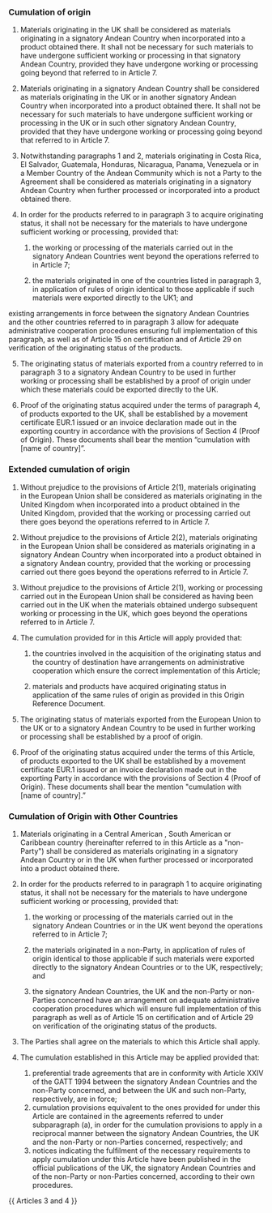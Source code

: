 ### Cumulation of origin

1. Materials originating in the UK shall be considered as materials originating in a signatory Andean Country when incorporated into a product obtained there. It shall not be necessary for such materials to have undergone sufficient working or processing in that signatory Andean Country, provided they have undergone working or processing going beyond that referred to in Article 7.


2. Materials originating in a signatory Andean Country shall be considered as materials originating in the UK or in another signatory Andean Country when incorporated into a product obtained there. It shall not be necessary for such materials to have undergone sufficient working or processing in the UK or in such other signatory Andean Country, provided that they have undergone working or processing going beyond that referred to in Article 7.

3. Notwithstanding paragraphs 1 and 2, materials originating in Costa Rica, El Salvador, Guatemala, Honduras, Nicaragua, Panama, Venezuela or in a Member Country of the Andean Community which is not a Party to the Agreement shall be considered as materials originating in a signatory Andean Country when further processed or incorporated into a product obtained there.

4. In order for the products referred to in paragraph 3 to acquire originating status, it shall not be necessary for the materials to have undergone sufficient working or processing, provided that:

   1. the working or processing of the materials carried out in the signatory Andean Countries went beyond the operations referred to in Article 7;

   2. the materials originated in one of the countries listed in paragraph 3, in application of rules of origin identical to those applicable if such materials were exported directly to the UK1; and

existing arrangements in force between the signatory Andean Countries and the other countries referred to in paragraph 3 allow for adequate administrative cooperation procedures ensuring full implementation of this paragraph, as well as of Article 15 on certification and of Article 29 on verification of the originating status of the products.

5. The originating status of materials exported from a country referred to in paragraph 3 to a signatory Andean Country to be used in further working or processing shall be established by a proof of origin under which these materials could be exported directly to the
UK.

6. Proof of the originating status acquired under the terms of paragraph 4, of products exported to the UK, shall be established by a movement certificate EUR.1 issued or an invoice declaration made out in the exporting country in accordance with the provisions of Section 4 (Proof of Origin). These documents shall bear the mention “cumulation with [name of country]”.

### Extended cumulation of origin

1. Without prejudice to the provisions of Article 2(1), materials originating in the European Union shall be considered as materials originating in the United Kingdom when incorporated into a product obtained in the United Kingdom, provided that the working or processing carried out there goes beyond the operations referred to in Article 7.

2. Without prejudice to the provisions of Article 2(2), materials originating in the European Union shall be considered as materials originating in a signatory Andean Country when incorporated into a product obtained in a signatory Andean country, provided that the working or processing carried out there goes beyond the operations referred to in Article 7.

3. Without prejudice to the provisions of Article 2(1), working or processing carried out in the European Union shall be considered as having been carried out in the UK when the materials obtained undergo subsequent working or processing in the UK, which goes beyond the operations referred to in Article 7.

4. The cumulation provided for in this Article will apply provided that:

   1. the countries involved in the acquisition of the originating status and the country of destination have arrangements on administrative cooperation which ensure the correct implementation of this Article;

   2. materials and products have acquired originating status in application of the same rules of origin as provided in this Origin Reference Document.

5. The originating status of materials exported from the European Union to the UK or to a signatory Andean Country to be used in further working or processing shall be established by a proof of origin.

6. Proof of the originating status acquired under the terms of this Article, of products exported to the UK shall be established by a movement certificate EUR.1 issued or an invoice declaration made out in the exporting Party in accordance with the provisions of Section 4 (Proof of Origin). These documents shall bear the mention "cumulation with [name of country].”

### Cumulation of Origin with Other Countries

1. Materials originating in a Central American , South American or Caribbean country (hereinafter referred to in this Article as a "non-Party") shall be considered as materials originating in a signatory Andean Country or in the UK when further processed or incorporated into a product obtained there.

2. In order for the products referred to in paragraph 1 to acquire originating status, it shall not be necessary for the materials to have undergone sufficient working or processing, provided that:

   1. the working or processing of the materials carried out in the signatory Andean Countries or in the UK went beyond the operations referred to in Article 7;

   2. the materials originated in a non-Party, in application of rules of origin identical to those applicable if such materials were exported directly to the signatory Andean Countries or to the UK, respectively; and

   3. the signatory Andean Countries, the UK and the non-Party or non-Parties concerned have an arrangement on adequate administrative cooperation procedures which will ensure full implementation of this paragraph as well as of Article 15 on certification and of Article 29 on verification of the originating status of the products.

3. The Parties shall agree on the materials to which this Article shall apply.

4. The cumulation established in this Article may be applied provided that:
   1. preferential trade agreements that are in conformity with Article XXIV of the GATT 1994 between the signatory Andean Countries and the non-Party concerned, and between the UK and such non-Party, respectively, are in force;
   2. cumulation provisions equivalent to the ones provided for under this Article are contained in the agreements referred to under subparagraph (a), in order for the cumulation provisions to apply in a reciprocal manner between the signatory Andean Countries, the UK and the non-Party or non-Parties concerned, respectively; and
   3. notices indicating the fulfilment of the necessary requirements to apply cumulation under this Article have been published in the official publications of the UK, the signatory Andean Countries and of the non-Party or non-Parties concerned, according to their own procedures.

{{ Articles 3 and 4 }}
